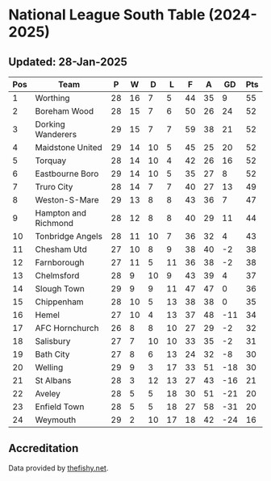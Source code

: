 # National League South Table (2024-2025)
## Updated: 28-Jan-2025

| Pos | Team | P | W | D | L | F | A | GD | Pts |
| --- | --- | --- | --- | --- | --- | --- | --- | --- | --- |
| 1 | Worthing | 28 | 16 | 7 | 5 | 44 | 35 | 9 | 55 |
| 2 | Boreham Wood | 28 | 15 | 7 | 6 | 50 | 26 | 24 | 52 |
| 3 | Dorking Wanderers | 29 | 15 | 7 | 7 | 59 | 38 | 21 | 52 |
| 4 | Maidstone United | 29 | 14 | 10 | 5 | 45 | 25 | 20 | 52 |
| 5 | Torquay | 28 | 14 | 10 | 4 | 42 | 26 | 16 | 52 |
| 6 | Eastbourne Boro | 29 | 14 | 10 | 5 | 35 | 27 | 8 | 52 |
| 7 | Truro City | 28 | 14 | 7 | 7 | 40 | 27 | 13 | 49 |
| 8 | Weston-S-Mare | 29 | 13 | 8 | 8 | 43 | 36 | 7 | 47 |
| 9 | Hampton and Richmond | 28 | 12 | 8 | 8 | 40 | 29 | 11 | 44 |
| 10 | Tonbridge Angels | 28 | 11 | 10 | 7 | 36 | 32 | 4 | 43 |
| 11 | Chesham Utd | 27 | 10 | 8 | 9 | 38 | 40 | -2 | 38 |
| 12 | Farnborough | 27 | 11 | 5 | 11 | 36 | 38 | -2 | 38 |
| 13 | Chelmsford | 28 | 9 | 10 | 9 | 43 | 39 | 4 | 37 |
| 14 | Slough Town | 29 | 9 | 9 | 11 | 47 | 47 | 0 | 36 |
| 15 | Chippenham | 28 | 10 | 5 | 13 | 38 | 38 | 0 | 35 |
| 16 | Hemel | 27 | 10 | 4 | 13 | 37 | 48 | -11 | 34 |
| 17 | AFC Hornchurch | 26 | 8 | 8 | 10 | 27 | 29 | -2 | 32 |
| 18 | Salisbury | 27 | 7 | 10 | 10 | 33 | 35 | -2 | 31 |
| 19 | Bath City | 27 | 8 | 6 | 13 | 24 | 32 | -8 | 30 |
| 20 | Welling | 29 | 9 | 3 | 17 | 33 | 51 | -18 | 30 |
| 21 | St Albans | 28 | 3 | 12 | 13 | 27 | 43 | -16 | 21 |
| 22 | Aveley | 28 | 5 | 5 | 18 | 30 | 51 | -21 | 20 |
| 23 | Enfield Town | 28 | 5 | 5 | 18 | 27 | 58 | -31 | 20 |
| 24 | Weymouth | 29 | 2 | 10 | 17 | 18 | 42 | -24 | 16 |

## Accreditation 

Data provided by [thefishy.net](https://www.thefishy.net/).